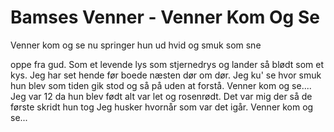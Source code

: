 # Bamses Venner - Venner Kom Og Se


Venner kom og se
nu springer hun ud
hvid og smuk som sne

oppe fra gud.
Som et levende lys
som stjernedrys
og lander så blødt som et kys.
Jeg har set hende før
boede næsten dør om dør.
Jeg ku' se hvor smuk hun blev som tiden gik
stod og så på
uden at forstå.
Venner kom og se....
Jeg var 12 da hun blev født
alt var let og rosenrødt.
Det var mig der så de første skridt hun tog
Jeg husker hvornår
som var det igår.
Venner kom og se...
